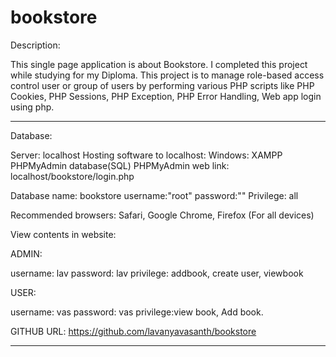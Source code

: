 # bookstore
Description:

This single page application is about Bookstore. I completed this project while studying 
for my Diploma. This project is to manage role-based access control user or group of users 
by performing various PHP scripts like PHP Cookies, PHP Sessions, PHP Exception, PHP Error 
Handling, Web app login using php.
_______________________________________________________________________
Database:

Server: localhost
Hosting software to localhost: Windows: XAMPP
PHPMyAdmin database(SQL)
PHPMyAdmin web link: localhost/bookstore/login.php


Database name: bookstore	 username:"root"		password:""	 Privilege: all

Recommended browsers: Safari, Google Chrome, Firefox (For all devices)


View contents in website:

ADMIN:

username: lav	password: lav
privilege: addbook, create user, viewbook

USER:

username: vas	password: vas
privilege:view book, Add book.

GITHUB URL: https://github.com/lavanyavasanth/bookstore

----------------------------------------------------------------------------
